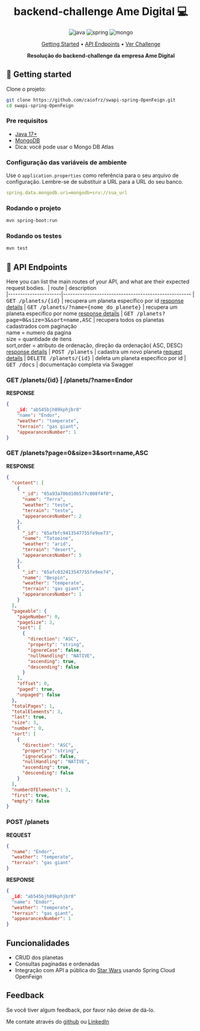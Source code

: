 [JAVA_BADGE]:https://img.shields.io/badge/java-%23ED8B00.svg?style=for-the-badge&logo=openjdk&logoColor=white

[SPRING_BADGE]: https://img.shields.io/badge/spring-%236DB33F.svg?style=for-the-badge&logo=spring&logoColor=white

[MONGO_BADGE]:https://img.shields.io/badge/MongoDB-%234ea94b.svg?style=for-the-badge&logo=mongodb&logoColor=white


<h1 align="center" style="font-weight: bold;">backend-challenge Ame Digital 💻</h1>

<div align="center">  

![java][JAVA_BADGE]
![spring][SPRING_BADGE]
![mongo][MONGO_BADGE]

</div>

<p align="center">
 <a href="#started">Getting Started</a> • 
  <a href="#routes">API Endpoints</a> •
 <a href="./Challenge.md">Ver Challenge</a>
</p>

<p align="center">
  <b>Resolução do backend-challenge da empresa Ame Digital</b>
</p>

<h2 id="started">🚀 Getting started</h2>

Clone o projeto:
```bash
git clone https://github.com/caiofrz/swapi-spring-OpenFeign.git
cd swapi-spring-OpenFeign
``````

<h3>Pre requisitos</h3>

- [Java 17+]([https://github.com/](https://www.java.com/pt-BR/download/manual.jsp))
- [MongoDB]([https://github.com](https://www.mongodb.com/pt-br))
- Dica: você pode usar o Mongo DB Atlas

<h3> Configuração das variáveis de ambiente</h2>

Use o `application.properties` como referência para o seu arquivo de configuração. Lembre-se de substituir a URL para a URL do seu banco.

```yaml
spring.data.mongodb.uri=mongodb+srv://sua_url
```

<h3>Rodando o projeto</h3>

```bash
mvn spring-boot:run
``````

<h3>Rodando os testes</h3>

```bash
mvn test
``````

<h2 id="routes">📍 API Endpoints</h2>

Here you can list the main routes of your API, and what are their expected request bodies.
​
| route | description                                          
|----------------------|-----------------------------------------------------
| <kbd>GET /planets/{id}</kbd>     | recupera um planeta específico por id [response details](#get-planetl)
| <kbd>GET /planets/?name={nome_do_planete}</kbd>     | recupera um planeta específico por
nome [response details](#get-planet)
| <kbd>GET /planets?page=0&size=3&sort=name,ASC</kbd>     | recupera todos os planetas cadastrados com paginação<br />
name = numero da pagina<br/> size = quantidade de itens <br/> sort,order = atributo de ordenação, direção da ordenação(
ASC, DESC)   [response details](#get-planet-all)
| <kbd>POST /planets</kbd>     | cadastra um novo planeta [request details](#post-planet)
| <kbd>DELETE /planets/{id}</kbd>     | deleta um planeta específico por id
| <kbd>GET /docs</kbd>     | documentação completa via Swagger

<h3 id="get-planet">GET /planets/{id} | /planets/?name=Endor </h3>

**RESPONSE**
```json
{
    _id: "ab545bjh89kphjbr8"
    "name": "Endor",
    "weather": "temperate",
    "terrain": "gas giant",
    "appearancesNumber": 1
}
```

<h3 id="get-planet-all">GET /planets?page=0&size=3&sort=name,ASC </h3>

**RESPONSE**

```json
{
  "content": [
    {
      "_id": "65a93a706d10b577c808f4f0",
      "name": "Terra",
      "weather": "teste",
      "terrain": "teste",
      "appearancesNumber": 2
    },
    {
      "_id": "65afbfc9413547755fe9ee73",
      "name": "Tatooine",
      "weather": "arid",
      "terrain": "desert",
      "appearancesNumber": 5
    },
    {
      "_id": "65afc032413547755fe9ee74",
      "name": "Bespin",
      "weather": "temperate",
      "terrain": "gas giant",
      "appearancesNumber": 1
    }
  ],
  "pageable": {
    "pageNumber": 0,
    "pageSize": 3,
    "sort": [
      {
        "direction": "ASC",
        "property": "string",
        "ignoreCase": false,
        "nullHandling": "NATIVE",
        "ascending": true,
        "descending": false
      }
    ],
    "offset": 0,
    "paged": true,
    "unpaged": false
  },
  "totalPages": 1,
  "totalElements": 3,
  "last": true,
  "size": 3,
  "number": 0,
  "sort": [
    {
      "direction": "ASC",
      "property": "string",
      "ignoreCase": false,
      "nullHandling": "NATIVE",
      "ascending": true,
      "descending": false
    }
  ],
  "numberOfElements": 3,
  "first": true,
  "empty": false
}
```

<h3 id="post-planet">POST /planets</h3>

**REQUEST**
```json
{
  "name": "Endor",
  "weather": "temperate",
  "terrain": "gas giant"
}
```

**RESPONSE**

```json
{
  _id: "ab545bjh89kphjbr8"
  "name": "Endor",
  "weather": "temperate",
  "terrain": "gas giant",
  "appearancesNumber": 1
}
```

## Funcionalidades

- CRUD dos planetas
- Consultas paginadas e ordenadas
- Integração com API a pública do [Star Wars](https://swapi.dev/api/) usando Spring Cloud OpenFeign


## Feedback

Se você tiver algum feedback, por favor não deixe de dá-lo.

Me contate através do [github](https://github.com/caiofrz)
ou [LinkedIn](https://www.linkedin.com/in/caio-ferraz-almeida/) 
